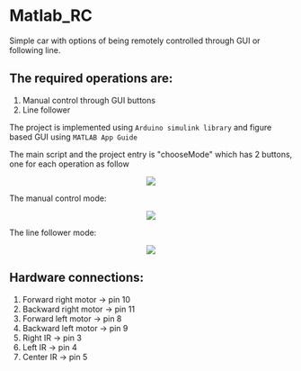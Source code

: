 # Matlab_RC
 Simple car with options of being remotely controlled through GUI or following line.
 
 ## The required operations are:
 1) Manual control through GUI buttons
 2) Line follower
 
 The project is implemented using `Arduino simulink library` and figure based GUI using `MATLAB App Guide`
 
 The main script and the project entry is "chooseMode" which has 2 buttons, one for each operation as follow
 
 <p align="center">
  <img  src="https://drive.google.com/open?id=1aBbYTJW1A6QJbu8NGQI5jdKmay3qGLGs">
</p>
 
The manual control mode:
 <p align="center">
  <img  src="https://drive.google.com/open?id=1Nl7_fNkDYWFmQy6oiL_0n7rtt_0JRlT0">
</p>

The line follower mode:
 <p align="center">
  <img  src="https://drive.google.com/open?id=1eGfEzqGEmT62261StFDRje1QjrHYDs69">
</p>

## Hardware connections:
1) Forward right motor -> pin 10
2) Backward right motor -> pin 11
3) Forward left motor -> pin 8
4) Backward left motor -> pin 9
5) Right IR -> pin 3
6) Left IR -> pin 4
7) Center IR -> pin 5
